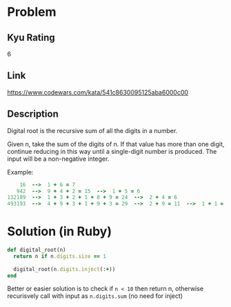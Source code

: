 # Problem

## Kyu Rating

6

## Link

https://www.codewars.com/kata/541c8630095125aba6000c00

## Description

Digital root is the recursive sum of all the digits in a number.

Given n, take the sum of the digits of n. If that value has more than one digit, continue reducing in this way until a single-digit number is produced. The input will be a non-negative integer.

Example:

```ruby
    16  -->  1 + 6 = 7
   942  -->  9 + 4 + 2 = 15  -->  1 + 5 = 6
132189  -->  1 + 3 + 2 + 1 + 8 + 9 = 24  -->  2 + 4 = 6
493193  -->  4 + 9 + 3 + 1 + 9 + 3 = 29  -->  2 + 9 = 11  -->  1 + 1 = 2
```

# Solution (in Ruby)

```ruby
def digital_root(n)
  return n if n.digits.size == 1
  
  digital_root(n.digits.inject(:+))
end
```

Better or easier solution is to check if `n < 10` then return n, otherwise recurisvely call with input as `n.digits.sum` (no need for inject)